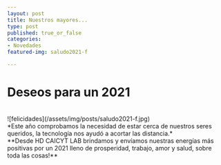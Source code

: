 ```yaml
---
layout: post
title: Nuestros mayores...
type: post
published: true_or_false
categories:
- Novedades
featured-img: saludo2021-f

---
```


# Deseos para un 2021
<br>
![felicidades](/assets/img/posts/saludo2021-f.jpg)

<br>
*Este año comprobamos la necesidad de estar cerca de nuestros seres queridos, la tecnología nos ayudó a acortar las distancia.*<br>
**Desde HD CAICYT LAB brindamos y envíamos nuestras energías más positivas por un 2021 lleno de prosperidad, trabajo, amor y salud, sobre toda las cosas!**


